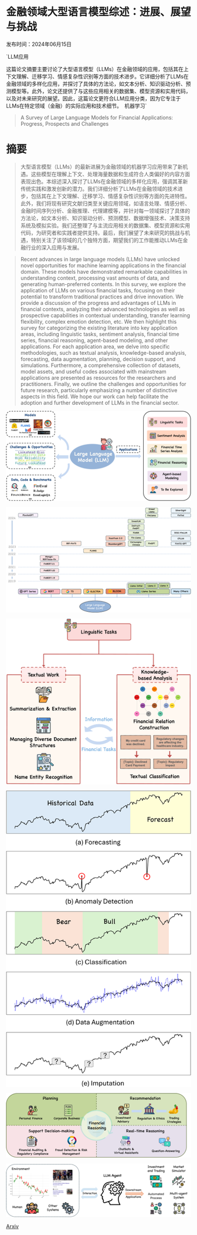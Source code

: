 # 金融领域大型语言模型综述：进展、展望与挑战

发布时间：2024年06月15日

`LLM应用

这篇论文摘要主要讨论了大型语言模型（LLMs）在金融领域的应用，包括其在上下文理解、迁移学习、情感复杂性识别等方面的技术进步。它详细分析了LLMs在金融领域的多样化应用，并探讨了具体的方法论，如文本分析、知识驱动分析、预测模型等。此外，论文还提供了与这些应用相关的数据集、模型资源和实用代码，以及对未来研究的展望。因此，这篇论文更符合LLM应用分类，因为它专注于LLMs在特定领域（金融）的实际应用和技术细节。` `机器学习`

> A Survey of Large Language Models for Financial Applications: Progress, Prospects and Challenges

# 摘要

> 大型语言模型（LLMs）的最新进展为金融领域的机器学习应用带来了新机遇。这些模型在理解上下文、处理海量数据和生成符合人类偏好的内容方面表现出色。本综述深入探讨了LLMs在金融领域的多样化应用，强调其革新传统实践和激发创新的潜力。我们详细分析了LLMs在金融领域的技术进步，包括其在上下文理解、迁移学习、情感复杂性识别等方面的先进特性。此外，我们将现有研究文献归类至关键应用领域，如语言处理、情感分析、金融时间序列分析、金融推理、代理建模等，并针对每一领域探讨了具体的方法论，如文本分析、知识驱动分析、预测模型、数据增强技术、决策支持系统及模拟实验。我们还整理了与主流应用相关的数据集、模型资源和实用代码，为研究者和实践者提供支持。最后，我们展望了未来研究的挑战与机遇，特别关注了该领域的几个独特方面，期望我们的工作能推动LLMs在金融行业的深入应用与发展。

> Recent advances in large language models (LLMs) have unlocked novel opportunities for machine learning applications in the financial domain. These models have demonstrated remarkable capabilities in understanding context, processing vast amounts of data, and generating human-preferred contents. In this survey, we explore the application of LLMs on various financial tasks, focusing on their potential to transform traditional practices and drive innovation. We provide a discussion of the progress and advantages of LLMs in financial contexts, analyzing their advanced technologies as well as prospective capabilities in contextual understanding, transfer learning flexibility, complex emotion detection, etc. We then highlight this survey for categorizing the existing literature into key application areas, including linguistic tasks, sentiment analysis, financial time series, financial reasoning, agent-based modeling, and other applications. For each application area, we delve into specific methodologies, such as textual analysis, knowledge-based analysis, forecasting, data augmentation, planning, decision support, and simulations. Furthermore, a comprehensive collection of datasets, model assets, and useful codes associated with mainstream applications are presented as resources for the researchers and practitioners. Finally, we outline the challenges and opportunities for future research, particularly emphasizing a number of distinctive aspects in this field. We hope our work can help facilitate the adoption and further development of LLMs in the financial sector.

![金融领域大型语言模型综述：进展、展望与挑战](../../../paper_images/2406.11903/LLM_overview.png)

![金融领域大型语言模型综述：进展、展望与挑战](../../../paper_images/2406.11903/model_2.png)

![金融领域大型语言模型综述：进展、展望与挑战](../../../paper_images/2406.11903/linguistic_tasks_2.png)

![金融领域大型语言模型综述：进展、展望与挑战](../../../paper_images/2406.11903/time_series.png)

![金融领域大型语言模型综述：进展、展望与挑战](../../../paper_images/2406.11903/financial_reasoning.png)

![金融领域大型语言模型综述：进展、展望与挑战](../../../paper_images/2406.11903/abm3.png)

[Arxiv](https://arxiv.org/abs/2406.11903)